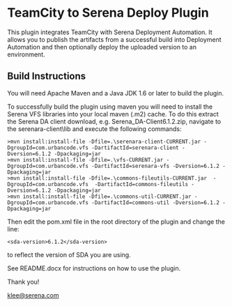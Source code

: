 TeamCity to Serena Deploy Plugin
================================

This plugin integrates TeamCity with Serena Deployment Automation. It allows you to publish the artifacts from a successful build into Deployment Automation and then
optionally deploy the uploaded version to an environment.

Build Instructions
------------------

You will need Apache Maven and a Java JDK 1.6 or later to build the plugin.

To successfully build the plugin using maven you will need to install the Serena VFS libraries into your local maven (.m2) cache.
To do this extract the Serena DA client download, e.g. Serena_DA-Client6.1.2.zip, navigate to the serenara-client\lib and execute the following commands:

```
>mvn install:install-file -Dfile=.\serenara-client-CURRENT.jar -DgroupId=com.urbancode.vfs -DartifactId=serenara-client -Dversion=6.1.2 -Dpackaging=jar
>mvn install:install-file -Dfile=.\vfs-CURRENT.jar -DgroupId=com.urbancode.vfs -DartifactId=serenara-vfs -Dversion=6.1.2 -Dpackaging=jar
>mvn install:install-file -Dfile=.\commons-fileutils-CURRENT.jar  -DgroupId=com.urbancode.vfs  -DartifactId=commons-fileutils -Dversion=6.1.2 -Dpackaging=jar
>mvn install:install-file -Dfile=.\commons-util-CURRENT.jar -DgroupId=com.urbancode.vfs -DartifactId=commons-util -Dversion=6.1.2 -Dpackaging=jar
```

Then edit the pom.xml file in the root directory of the plugin and change the line:

```
<sda-version>6.1.2</sda-version>
```

to reflect the version of SDA you are using.

See README.docx for instructions on how to use the plugin.

Thank you!

klee@serena.com


